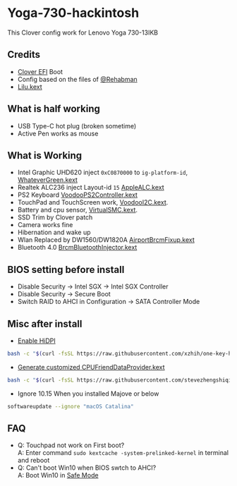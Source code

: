 # Yoga-730-hackintosh

This Clover config work for Lenovo Yoga 730-13IKB

## Credits

* [Clover EFI](https://sourceforge.net/projects/cloverefiboot/files/Bootable_ISO/) Boot
* Config based on the files of [@Rehabman](https://github.com/RehabMan/OS-X-Clover-Laptop-Config)
* [Lilu.kext](https://github.com/acidanthera/Lilu/releases/latest)

## What is half working

* USB Type-C hot plug (broken sometime)
* Active Pen works as mouse

## What is Working

* Intel Graphic UHD620 inject `0xC0870000` to `ig-platform-id`, [WhateverGreen.kext](https://github.com/acidanthera/WhateverGreen/releases/latest)
* Realtek ALC236 inject Layout-id `15` [AppleALC.kext](https://github.com/acidanthera/AppleALC/releases/latest)
* PS2 Keyboard  [VoodooPS2Controller.kext](https://github.com/acidanthera/VoodooPS2/releases/latest)
* TouchPad and TouchScreen work, [VoodooI2C.kext](https://github.com/alexandred/VoodooI2C/releases/latest). 
* Battery and cpu sensor, [VirtualSMC.kext](https://github.com/acidanthera/VirtualSMC/releases/latest). 
* SSD Trim by Clover patch 
* Camera works fine
* Hibernation and wake up
* Wlan Replaced by DW1560/DW1820A [AirportBrcmFixup.kext](https://github.com/acidanthera/AirportBrcmFixup/releases/latest)
* Bluetooth 4.0 [BrcmBluetoothInjector.kext](https://github.com/acidanthera/BrcmPatchRAM/releases)

## BIOS setting before install

* Disable Security -> Intel SGX -> Intel SGX Controller
* Disable Security -> Secure Boot
* Switch RAID to AHCI in Configuration -> SATA Controller Mode

## Misc after install

* [Enable HiDPI](https://github.com/xzhih/one-key-hidpi)
```bash
bash -c "$(curl -fsSL https://raw.githubusercontent.com/xzhih/one-key-hidpi/master/hidpi.sh)"
```

* [Generate customized CPUFriendDataProvider.kext](https://github.com/stevezhengshiqi/one-key-cpufriend)
```bash
bash -c "$(curl -fsSL https://raw.githubusercontent.com/stevezhengshiqi/one-key-cpufriend/master/one-key-cpufriend.sh)"
```

* Ignore 10.15 When you installed Majove or below
```bash
softwareupdate --ignore "macOS Catalina"
```

## FAQ

- Q: Touchpad not work on First boot?  
  A: Enter command `sudo kextcache -system-prelinked-kernel` in terminal and reboot
- Q: Can't boot Win10 when BIOS swtch to AHCI?  
  A: Boot Win10 in [Safe Mode](https://support.microsoft.com/help/12376) 
